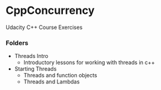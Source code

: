 # CppConcurrency
Udacity C++ Course Exercises

### Folders
 * Threads Intro
   * Introductory lessons for working with threads in c++
 * Starting Threads
   * Threads and function objects
   * Threads and Lambdas
   
